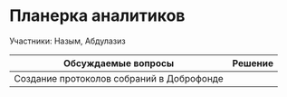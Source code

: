 # Планерка аналитиков

Участники: Назым, Абдулазиз

Обсуждаемые вопросы | Решение
--------------------|--------
Создание протоколов собраний в Доброфонде |
